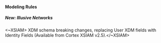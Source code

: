
#### Modeling Rules

##### New: Illusive Networks

<~XSIAM> XDM schema breaking changes, replacing User XDM fields with Identity Fields (Available from Cortex XSIAM v2.5).</~XSIAM>
